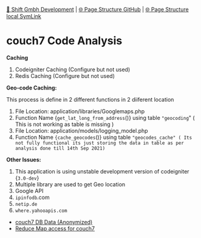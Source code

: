 [📁 Shift Gmbh Development](../shift-gmbh-development.md) | [🌐 Page Structure GitHub](/2cu.atlassian.net/wiki/spaces/CCU/pages/400000048/couch7-code-analysis.entry.md) | [🌐 Page Structure local SymLink](./couch7-code-analysis.entry.page.md)

# couch7 Code Analysis

**Caching**

1. Codeigniter Caching (Configure but not used)
2. Redis Caching (Configure but not used)

**Geo-code Caching:**

This process is define in 2 different functions in 2 diiferent location

1. File Location: application/libraries/Googlemaps.php
  1. Function Name {`get_lat_long_from_address`()} using table `"geocoding`" ( This is not working as table is missing )
2. File Location: application/models/logging\_model.php
  1. Function Name `{cache_geocodes`()} using table `"geocodes_cache" ( Its not fully functional its just storing the data in table as per analysis done till 14th Sep 2021)`

**Other Issues:**

1. This application is using unstable development version of codeigniter {`3.0-dev`}
2. Multiple library are used to get Geo location
  1. Google API
  2. `ipinfodb`.com
  3. `netip.de`
  4. `where.yahooapis.com`

- [couch7 DB Data (Anonymized)](https://2cu.atlassian.net/wiki/spaces/CCU/pages/674136069/couch7+DB+Data+Anonymized)
- [Reduce Map access for couch7](../../../../../2cu.atlassian.net/wiki/spaces/CCU/pages/726564877/Reduce_Map_access_for_couch7.md)
